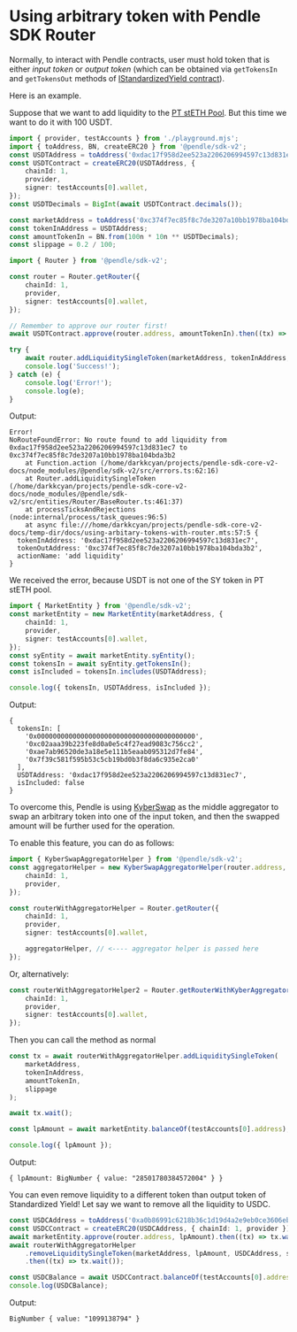 
# Using arbitrary token with Pendle SDK Router

Normally, to interact with Pendle contracts, user must hold token that is either
_input token_ or _output token_ (which can be obtained via `getTokensIn` and
`getTokensOut` methods of [IStandardizedYield contract]). 

Here is an example.

Suppose that we want to add liquidity to the [PT stETH
Pool](https://app.pendle.finance/pro/pools/0xc374f7ec85f8c7de3207a10bb1978ba104bda3b2/zap/in?chain=ethereum).
But this time we want to do it with 100 USDT.

```ts
import { provider, testAccounts } from './playground.mjs';
import { toAddress, BN, createERC20 } from '@pendle/sdk-v2';
const USDTAddress = toAddress('0xdac17f958d2ee523a2206206994597c13d831ec7');
const USDTContract = createERC20(USDTAddress, {
    chainId: 1,
    provider,
    signer: testAccounts[0].wallet,
});
const USDTDecimals = BigInt(await USDTContract.decimals());

const marketAddress = toAddress('0xc374f7ec85f8c7de3207a10bb1978ba104bda3b2');
const tokenInAddress = USDTAddress;
const amountTokenIn = BN.from(100n * 10n ** USDTDecimals);
const slippage = 0.2 / 100;
```



```ts
import { Router } from '@pendle/sdk-v2';

const router = Router.getRouter({
    chainId: 1,
    provider,
    signer: testAccounts[0].wallet,
});
```



```ts
// Remember to approve our router first!
await USDTContract.approve(router.address, amountTokenIn).then((tx) => tx?.wait());

try {
    await router.addLiquiditySingleToken(marketAddress, tokenInAddress, amountTokenIn, slippage);
    console.log('Success!');
} catch (e) {
    console.log('Error!');
    console.log(e);
}
```

Output:

```
Error!
NoRouteFoundError: No route found to add liquidity from 0xdac17f958d2ee523a2206206994597c13d831ec7 to 0xc374f7ec85f8c7de3207a10bb1978ba104bda3b2
    at Function.action (/home/darkkcyan/projects/pendle-sdk-core-v2-docs/node_modules/@pendle/sdk-v2/src/errors.ts:62:16)
    at Router.addLiquiditySingleToken (/home/darkkcyan/projects/pendle-sdk-core-v2-docs/node_modules/@pendle/sdk-v2/src/entities/Router/BaseRouter.ts:461:37)
    at processTicksAndRejections (node:internal/process/task_queues:96:5)
    at async file:///home/darkkcyan/projects/pendle-sdk-core-v2-docs/temp-dir/docs/using-arbitary-tokens-with-router.mts:57:5 {
  tokenInAddress: '0xdac17f958d2ee523a2206206994597c13d831ec7',
  tokenOutAddress: '0xc374f7ec85f8c7de3207a10bb1978ba104bda3b2',
  actionName: 'add liquidity'
}
```

We received the error, because USDT is not one of the SY token in PT stETH pool.

```ts
import { MarketEntity } from '@pendle/sdk-v2';
const marketEntity = new MarketEntity(marketAddress, {
    chainId: 1,
    provider,
    signer: testAccounts[0].wallet,
});
const syEntity = await marketEntity.syEntity();
const tokensIn = await syEntity.getTokensIn();
const isIncluded = tokensIn.includes(USDTAddress);

console.log({ tokensIn, USDTAddress, isIncluded });
```

Output:

```
{
  tokensIn: [
    '0x0000000000000000000000000000000000000000',
    '0xc02aaa39b223fe8d0a0e5c4f27ead9083c756cc2',
    '0xae7ab96520de3a18e5e111b5eaab095312d7fe84',
    '0x7f39c581f595b53c5cb19bd0b3f8da6c935e2ca0'
  ],
  USDTAddress: '0xdac17f958d2ee523a2206206994597c13d831ec7',
  isIncluded: false
}
```

To overcome this, Pendle is using [KyberSwap] as the middle aggregator to
swap an arbitrary token into one of the input token, and then the swapped
amount will be further used for the operation.

To enable this feature, you can do as follows:

```ts
import { KyberSwapAggregatorHelper } from '@pendle/sdk-v2';
const aggregatorHelper = new KyberSwapAggregatorHelper(router.address, {
    chainId: 1,
    provider,
});

const routerWithAggregatorHelper = Router.getRouter({
    chainId: 1,
    provider,
    signer: testAccounts[0].wallet,

    aggregatorHelper, // <---- aggregator helper is passed here
});
```

Or, alternatively:

```ts
const routerWithAggregatorHelper2 = Router.getRouterWithKyberAggregator({
    chainId: 1,
    provider,
    signer: testAccounts[0].wallet,
});
```

Then you can call the method as normal

```ts
const tx = await routerWithAggregatorHelper.addLiquiditySingleToken(
    marketAddress,
    tokenInAddress,
    amountTokenIn,
    slippage
);

await tx.wait();

const lpAmount = await marketEntity.balanceOf(testAccounts[0].address);

console.log({ lpAmount });
```

Output:

```
{ lpAmount: BigNumber { value: "28501780384572004" } }
```

You can even remove liquidity to a different token than output token of Standardized Yield!
Let say we want to remove all the liquidity to USDC.

```ts
const USDCAddress = toAddress('0xa0b86991c6218b36c1d19d4a2e9eb0ce3606eb48');
const USDCContract = createERC20(USDCAddress, { chainId: 1, provider });
await marketEntity.approve(router.address, lpAmount).then((tx) => tx.wait());
await routerWithAggregatorHelper
    .removeLiquiditySingleToken(marketAddress, lpAmount, USDCAddress, slippage)
    .then((tx) => tx.wait());

const USDCBalance = await USDCContract.balanceOf(testAccounts[0].address);
console.log(USDCBalance);
```

Output:

```
BigNumber { value: "1099138794" }
```

[IStandardizedYield Contract]: https://github.com/pendle-finance/pendle-core-v2/blob/bc08c7aaf82c7975cf8591aef2fca3fe92a743b2/contracts/interfaces/IStandardizedYield.sol#L135-L143
[KyberSwap]: https://kyberswap.com
